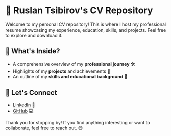 
# 📝 Ruslan Tsibirov's CV Repository

Welcome to my personal CV repository! This is where I host my professional resume showcasing my experience, education, skills, and projects. Feel free to explore and download it.

## 📌 What's Inside?
- A comprehensive overview of my **professional journey** 🛠️
- Highlights of my **projects** and achievements 🚀
- An outline of my **skills and educational background** 📘

## 🤝 Let's Connect
- [LinkedIn](https://www.linkedin.com) 🔗
- [GitHub](https://www.github.com) 💻

Thank you for stopping by! If you find anything interesting or want to collaborate, feel free to reach out. 😊
